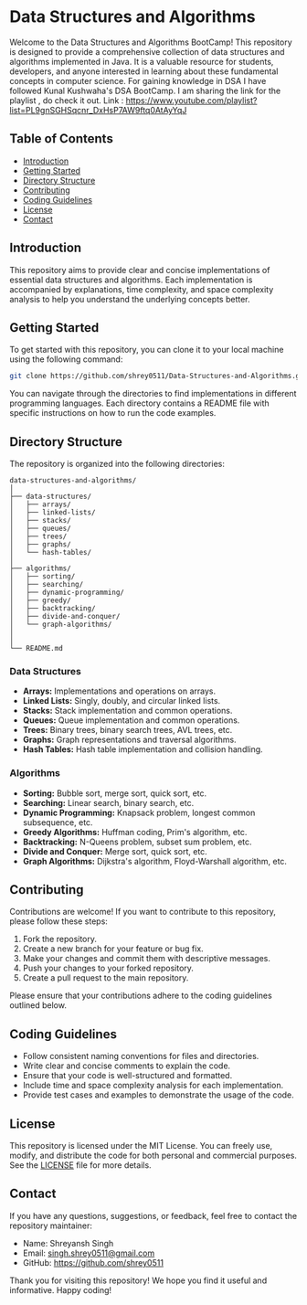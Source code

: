 # Data Structures and Algorithms

Welcome to the Data Structures and Algorithms BootCamp! This repository is designed to provide a comprehensive collection of data structures and algorithms implemented in Java. It is a valuable resource for students, developers, and anyone interested in learning about these fundamental concepts in computer science.
For gaining knowledge in DSA I have followed Kunal Kushwaha's DSA BootCamp. I am sharing the link for the playlist , do check it out.
Link : https://www.youtube.com/playlist?list=PL9gnSGHSqcnr_DxHsP7AW9ftq0AtAyYqJ

## Table of Contents

- [Introduction](#introduction)
- [Getting Started](#getting-started)
- [Directory Structure](#directory-structure)
- [Contributing](#contributing)
- [Coding Guidelines](#coding-guidelines)
- [License](#license)
- [Contact](#contact)

## Introduction

This repository aims to provide clear and concise implementations of essential data structures and algorithms. Each implementation is accompanied by explanations, time complexity, and space complexity analysis to help you understand the underlying concepts better.

## Getting Started

To get started with this repository, you can clone it to your local machine using the following command:

```bash
git clone https://github.com/shrey0511/Data-Structures-and-Algorithms.git
```

You can navigate through the directories to find implementations in different programming languages. Each directory contains a README file with specific instructions on how to run the code examples.

## Directory Structure

The repository is organized into the following directories:

```
data-structures-and-algorithms/
│
├── data-structures/
│   ├── arrays/
│   ├── linked-lists/
│   ├── stacks/
│   ├── queues/
│   ├── trees/
│   ├── graphs/
│   └── hash-tables/
│
├── algorithms/
│   ├── sorting/
│   ├── searching/
│   ├── dynamic-programming/
│   ├── greedy/
│   ├── backtracking/
│   ├── divide-and-conquer/
│   └── graph-algorithms/
│
│
└── README.md
```

### Data Structures

- **Arrays:** Implementations and operations on arrays.
- **Linked Lists:** Singly, doubly, and circular linked lists.
- **Stacks:** Stack implementation and common operations.
- **Queues:** Queue implementation and common operations.
- **Trees:** Binary trees, binary search trees, AVL trees, etc.
- **Graphs:** Graph representations and traversal algorithms.
- **Hash Tables:** Hash table implementation and collision handling.

### Algorithms

- **Sorting:** Bubble sort, merge sort, quick sort, etc.
- **Searching:** Linear search, binary search, etc.
- **Dynamic Programming:** Knapsack problem, longest common subsequence, etc.
- **Greedy Algorithms:** Huffman coding, Prim's algorithm, etc.
- **Backtracking:** N-Queens problem, subset sum problem, etc.
- **Divide and Conquer:** Merge sort, quick sort, etc.
- **Graph Algorithms:** Dijkstra's algorithm, Floyd-Warshall algorithm, etc.

## Contributing

Contributions are welcome! If you want to contribute to this repository, please follow these steps:

1. Fork the repository.
2. Create a new branch for your feature or bug fix.
3. Make your changes and commit them with descriptive messages.
4. Push your changes to your forked repository.
5. Create a pull request to the main repository.

Please ensure that your contributions adhere to the coding guidelines outlined below.

## Coding Guidelines

- Follow consistent naming conventions for files and directories.
- Write clear and concise comments to explain the code.
- Ensure that your code is well-structured and formatted.
- Include time and space complexity analysis for each implementation.
- Provide test cases and examples to demonstrate the usage of the code.

## License

This repository is licensed under the MIT License. You can freely use, modify, and distribute the code for both personal and commercial purposes. See the [LICENSE](LICENSE) file for more details.

## Contact

If you have any questions, suggestions, or feedback, feel free to contact the repository maintainer:

- Name: Shreyansh Singh
- Email: singh.shrey0511@gmail.com
- GitHub: https://github.com/shrey0511

Thank you for visiting this repository! We hope you find it useful and informative. Happy coding!
